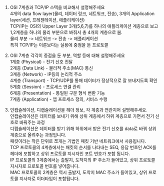 1. OSI 7계층과 TCP/IP 스택을 비교해서 설명해주세요  
4개의 data flow layer(물리, 데이터 링크, 네트워크, 전송), 3개의 Application layer(세션, 프레젠테이션, 애플리케이션)  
TCP/IP는 OSI의 Upper Layer 3개(5,6,7)를 하나의 애플리케이션 계층으로 보고  
1,2계층을 하나의 물리 부분으로 봐줘서 총 4개의 계층으로 봄.  
물리 부분 -> 네트워크 -> 전송 -> 애플리케이션  
특히 TCP/IP는 이론보다는 실용에 중점을 둔 프로토콜  

2. OSI 7계층 각각이 중점을 둔 부분, 역할 등에 대해 설명해주세요  
1계층 (Physical) - 전기 신호 전달  
2계층 (Data Link) - 물리적 주소(MAC) 통신  
3계층 (Network) - IP등의 논리적 주소  
4계층 (Transport) - TCP/UDP를 통해 데이터가 정상적으로 잘 보내지도록 확인  
5계층 (Session) - 프로세스 연결 관리  
6계층 (Presentation) - 통일된 구문 형식 변환 기능  
7계층 (Application) - 앱 프로세스 정의, 서비스 수행  

3. 인캡슐레이션, 디캡슐레이션을 헤더 정보, 각 계층과 연관지어 설명해주세요.  
인캡슐레이션은 데이터를 보내기 위해 상위 계층에서 하위 계층으로 가면서 전기 신호로 바꿔주는 과정  
디캡슐레이션은 데이터를 받기 위해 하위에서 받은 전기 신호를 data로 바꿔 상위 계층으로 올려주는 과정입니다.  
패킷이라는 작은 단위로 쪼개는 기법인 패킷 기반 네트워크에서 사용됩니다.  
TCP 프로토콜의 4계층에서는 패킷의 순서를 나타내는 SEQ, 응답 번호인 ACK를 헤더에 포함하고 상위 프로토콜 지시자인 포트 번호가 포함 됩니다.  
IP 프로토콜의 3계층에서는 출발지, 도착지의 IP 주소가 들어있고, 상위 프로토콜 지시자로 프로토콜 번호를 넣어줍니다.  
MAC 프로토콜의 2계층은 역시 출발지, 도착지 MAC 주소가 들어있고, 상위 프로토콜 지사자로 이더타입이 포함됩니다.  
